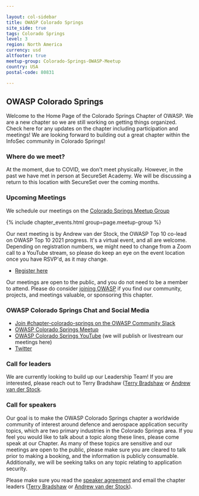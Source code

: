 ```yaml
---

layout: col-sidebar
title: OWASP Colorado Springs
site_side: true
tags: Colorado Springs
level: 3
region: North America
currency: usd
altfooter: true
meetup-group: Colorado-Springs-OWASP-Meetup
country: USA
postal-code: 80831

---
```

OWASP Colorado Springs
-----------------

Welcome to the Home Page of the Colorado Springs Chapter of OWASP. We are a new chapter so we are still working on getting things organized. Check here for any updates on the chapter including participation and meetings! We are looking forward to building out a great chapter within the InfoSec community in Colorado Springs!

### Where do we meet?

At the moment, due to COVID, we don't meet physically. However, in the past we have met in person at SecureSet Academy. We will be discussing a return to this location with SecureSet over the coming months.

### Upcoming Meetings

We schedule our meetings on the [Colorado Springs Meetup Group](https://www.meetup.com/OWASP-Colorado-Springs-Meetup/)

{% include chapter_events.html group=page.meetup-group %}

Our next meeting is by Andrew van der Stock, the OWASP Top 10 co-lead on OWASP Top 10 2021 progress. It's a virtual event, and all are welcome. Depending on registration numbers, we might need to change from a Zoom call to a YouTube stream, so please do keep an eye on the event location once you have RSVP'd, as it may change.

* [Register here](https://www.meetup.com/OWASP-Colorado-Springs-Meetup/events/277899154/)

Our meetings are open to the public, and you do not need to be a member to attend. Please do consider [joining OWASP](https://owasp.org/membership/) if you find our community, projects, and meetings valuable, or sponsoring this chapter.

### OWASP Colorado Springs Chat and Social Media

* [Join #chapter-colorado-springs on the OWASP Community Slack](https://join.slack.com/share/zt-q2izzd40-rab~MxeO1SZZTwJXLJoS5Q)
* [OWASP Colorado Springs Meetup](https://www.meetup.com/OWASP-Colorado-Springs-Meetup)
* [OWASP Colorado Springs YouTube](TBA) (we will publish or livestream our meetings here)
* [Twitter]()

### Call for leaders

We are currently looking to build up our Leadership Team! If you are interested, please reach out to Terry Bradshaw ([Terry Bradshaw](mailto:terry.bradshaw@owasp.org) or [Andrew van der Stock](mailto:vanderaj@owasp.org).

### Call for speakers

Our goal is to make the OWASP Colorado Springs chapter a worldwide community of interest around defence and aerospace application security topics, which are two primary industries in the Colorado Springs area. If you feel you would like to talk about a topic along these lines, please come speak at our Chapter. As many of these topics are sensitive and our meetings are open to the public, please make sure you are cleared to talk prior to making a booking, and the information is publicly consumable. Additionally, we will be seeking talks on any topic relating to application security.

Please make sure you read the [speaker agreement](/www-policy/speaker-agreement) and email the chapter leaders ([Terry Bradshaw](mailto:terry.bradshaw@owasp.org) or [Andrew van der Stock](mailto:vanderaj@owasp.org)).
